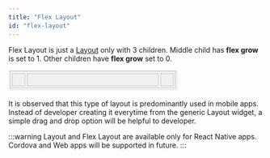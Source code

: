```yaml
---
title: "Flex Layout"
id: "flex-layout"
---
```


Flex Layout is just a [Layout](./layout) only with 3 children. Middle child has **flex grow** is set to 1. Other children have **flex grow** set to 0. 

![](../../../assets/widgets/container/layout/flex-layout.png)

It is observed that this type of layout is predominantly used in mobile apps. Instead of developer creating it everytime from the generic Layout widget, a simple drag and drop option will be helpful to developer.

:::warning
Layout and Flex Layout are available only for React Native apps. Cordova and Web apps will be supported in future.
:::
